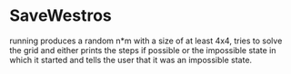 # SaveWestros
running produces a random n*m with a size of at least 4x4, tries to solve the grid and either prints the steps if possible
or the impossible state in which it started and tells the user that it was an impossible state.
